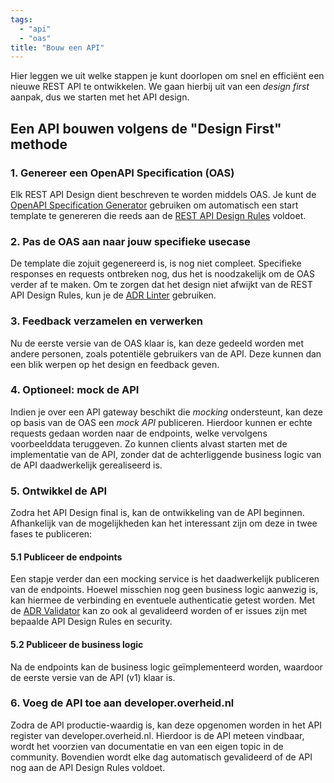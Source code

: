```yaml
---
tags:
  - "api"
  - "oas"
title: "Bouw een API"
---
```


Hier leggen we uit welke stappen je kunt doorlopen om snel en efficiënt een nieuwe REST API te ontwikkelen. We gaan hierbij uit van een _design first_ aanpak, dus we starten met het API design.

## Een API bouwen volgens de "Design First" methode

### 1. Genereer een OpenAPI Specification (OAS)

Elk REST API Design dient beschreven te worden middels OAS. Je kunt de [OpenAPI Specification Generator](../openapi-specification/openapi-specification-generator) gebruiken om automatisch een start template te genereren die reeds aan de [REST API Design Rules](https://gitdocumentatie.logius.nl/publicatie/api/adr/#list-of-technical-rules) voldoet.

### 2. Pas de OAS aan naar jouw specifieke usecase

De template die zojuit gegenereerd is, is nog niet compleet. Specifieke responses en requests ontbreken nog, dus het is noodzakelijk om de OAS verder af te maken. Om te zorgen dat het design niet afwijkt van de REST API Design Rules, kun je de [ADR Linter](../api-design-rules/api-design-rules-linter) gebruiken.

### 3. Feedback verzamelen en verwerken

Nu de eerste versie van de OAS klaar is, kan deze gedeeld worden met andere personen, zoals potentiële gebruikers van de API. Deze kunnen dan een blik werpen op het design en feedback geven.

### 4. Optioneel: mock de API

Indien je over een API gateway beschikt die _mocking_ ondersteunt, kan deze op basis van de OAS een _mock API_ publiceren. Hierdoor kunnen er echte requests gedaan worden naar de endpoints, welke vervolgens voorbeelddata teruggeven. Zo kunnen clients alvast starten met de implementatie van de API, zonder dat de achterliggende business logic van de API daadwerkelijk gerealiseerd is.

### 5. Ontwikkel de API

Zodra het API Design final is, kan de ontwikkeling van de API beginnen. Afhankelijk van de mogelijkheden kan het interessant zijn om deze in twee fases te publiceren:

#### 5.1 Publiceer de endpoints

Een stapje verder dan een mocking service is het daadwerkelijk publiceren van de endpoints. Hoewel misschien nog geen business logic aanwezig is, kan hiermee de verbinding en eventuele authenticatie getest worden. Met de [ADR Validator](../api-design-rules/api-design-rules-validator) kan zo ook al gevalideerd worden of er issues zijn met bepaalde API Design Rules en security.

#### 5.2 Publiceer de business logic

Na de endpoints kan de business logic geïmplementeerd worden, waardoor de eerste versie van de API (v1) klaar is.

### 6. Voeg de API toe aan developer.overheid.nl

Zodra de API productie-waardig is, kan deze opgenomen worden in het API register van developer.overheid.nl. Hierdoor is de API meteen vindbaar, wordt het voorzien van documentatie en van een eigen topic in de community. Bovendien wordt elke dag automatisch gevalideerd of de API nog aan de API Design Rules voldoet.
